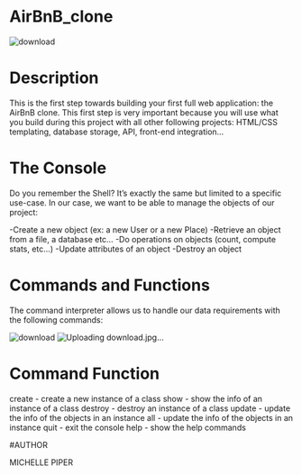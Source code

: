 # AirBnB_clone

![download](https://user-images.githubusercontent.com/106969102/204155234-dc2ecaeb-17b4-4595-ae5b-286ad9f78199.png)


# Description

This is the first step towards building your first full web application: the AirBnB clone. This first step is very important because you will use what you build during this project with all other following projects: HTML/CSS templating, database storage, API, front-end integration…

# The Console

Do you remember the Shell? It’s exactly the same but limited to a specific use-case. In our case, we want to be able to manage the objects of our project:

-Create a new object (ex: a new User or a new Place)
-Retrieve an object from a file, a database etc…
-Do operations on objects (count, compute stats, etc…)
-Update attributes of an object
-Destroy an object

# Commands and Functions

The command interpreter allows us to handle our data requirements with the following commands:

![download](https://user-images.githubusercontent.com/106969102/204155544-81b97881-2f2a-4403-a4c6-57506781464a.jpg)
![Uploading download.jpg…]()


# Command	    Function
 create   	-      create a new instance of a class
 show	      -      show the info of an instance of a class
 destroy	  -      destroy an instance of a class
 update	    -      update the info of the objects in an instance
 all	      -      update the info of the objects in an instance
 quit	      -      exit the console
 help       -  	   show the help commands

 #AUTHOR

 MICHELLE PIPER
